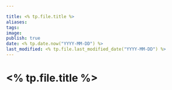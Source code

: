 ```yaml
---

title: <% tp.file.title %>
aliases: 
tags: 
image: 
publish: true
date: <% tp.date.now("YYYY-MM-DD") %>
last_modified: <% tp.file.last_modified_date("YYYY-MM-DD") %>
---
```

# <% tp.file.title %>
